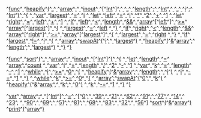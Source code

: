^[func](code: 'Token.Keyword.Declaration')^[ ](code: 'Token.Text')^[heapify](code: 'Token.Name.Function')^[(](code: 'Token.Punctuation')^[\_](code: 'Token.Keyword.Constant')^[ ](code: 'Token.Text')^[array](code: 'Token.Name')^[:](code: 'Token.Punctuation')^[ ](code: 'Token.Text')^[inout](code: 'Token.Keyword.Reserved')^[ ](code: 'Token.Text')^[\[](code: 'Token.Punctuation')^[Int](code: 'Token.Name.Builtin')^[\]](code: 'Token.Punctuation')^[,](code: 'Token.Punctuation')^[ ](code: 'Token.Text')^[\_](code: 'Token.Keyword.Constant')^[ ](code: 'Token.Text')^[length](code: 'Token.Name')^[:](code: 'Token.Punctuation')^[ ](code: 'Token.Text')^[Int](code: 'Token.Name.Builtin')^[,](code: 'Token.Punctuation')^[ ](code: 'Token.Text')^[\_](code: 'Token.Keyword.Constant')^[ ](code: 'Token.Text')^[i](code: 'Token.Name')^[:](code: 'Token.Punctuation')^[ ](code: 'Token.Text')^[Int](code: 'Token.Name.Builtin')^[)](code: 'Token.Punctuation')^[ ](code: 'Token.Text')^[{](code: 'Token.Punctuation')
^[  ](code: 'Token.Text')^[var](code: 'Token.Keyword.Declaration')^[ ](code: 'Token.Text')^[largest](code: 'Token.Name.Variable')^[ ](code: 'Token.Text')^[=](code: 'Token.Punctuation')^[ ](code: 'Token.Text')^[i](code: 'Token.Name')
^[  ](code: 'Token.Text')^[let](code: 'Token.Keyword.Declaration')^[ ](code: 'Token.Text')^[left](code: 'Token.Name.Variable')^[ ](code: 'Token.Text')^[=](code: 'Token.Punctuation')^[ ](code: 'Token.Text')^[i](code: 'Token.Name')^[ ](code: 'Token.Text')^[\*](code: 'Token.Operator')^[ ](code: 'Token.Text')^[2](code: 'Token.Literal.Number.Integer')^[ ](code: 'Token.Text')^[+](code: 'Token.Operator')^[ ](code: 'Token.Text')^[1](code: 'Token.Literal.Number.Integer')
^[  ](code: 'Token.Text')^[let](code: 'Token.Keyword.Declaration')^[ ](code: 'Token.Text')^[right](code: 'Token.Name.Variable')^[ ](code: 'Token.Text')^[=](code: 'Token.Punctuation')^[ ](code: 'Token.Text')^[left](code: 'Token.Keyword.Reserved')^[ ](code: 'Token.Text')^[+](code: 'Token.Operator')^[ ](code: 'Token.Text')^[1](code: 'Token.Literal.Number.Integer')
^[  ](code: 'Token.Text')^[if](code: 'Token.Keyword')^[ ](code: 'Token.Text')^[left](code: 'Token.Keyword.Reserved')^[ ](code: 'Token.Text')^[<](code: 'Token.Operator')^[ ](code: 'Token.Text')^[length](code: 'Token.Name')^[ ](code: 'Token.Text')^[&&](code: 'Token.Operator')^[ ](code: 'Token.Text')^[array](code: 'Token.Name')^[\[](code: 'Token.Punctuation')^[left](code: 'Token.Keyword.Reserved')^[\]](code: 'Token.Punctuation')^[ ](code: 'Token.Text')^[>=](code: 'Token.Operator')^[ ](code: 'Token.Text')^[array](code: 'Token.Name')^[\[](code: 'Token.Punctuation')^[largest](code: 'Token.Name')^[\]](code: 'Token.Punctuation')^[ ](code: 'Token.Text')^[{](code: 'Token.Punctuation')
^[    ](code: 'Token.Text')^[largest](code: 'Token.Name')^[ ](code: 'Token.Text')^[=](code: 'Token.Punctuation')^[ ](code: 'Token.Text')^[left](code: 'Token.Keyword.Reserved')
^[  ](code: 'Token.Text')^[}](code: 'Token.Punctuation')
^[  ](code: 'Token.Text')^[if](code: 'Token.Keyword')^[ ](code: 'Token.Text')^[right](code: 'Token.Keyword.Reserved')^[ ](code: 'Token.Text')^[<](code: 'Token.Operator')^[ ](code: 'Token.Text')^[length](code: 'Token.Name')^[ ](code: 'Token.Text')^[&&](code: 'Token.Operator')^[ ](code: 'Token.Text')^[array](code: 'Token.Name')^[\[](code: 'Token.Punctuation')^[right](code: 'Token.Keyword.Reserved')^[\]](code: 'Token.Punctuation')^[ ](code: 'Token.Text')^[>=](code: 'Token.Operator')^[ ](code: 'Token.Text')^[array](code: 'Token.Name')^[\[](code: 'Token.Punctuation')^[largest](code: 'Token.Name')^[\]](code: 'Token.Punctuation')^[ ](code: 'Token.Text')^[{](code: 'Token.Punctuation')
^[    ](code: 'Token.Text')^[largest](code: 'Token.Name')^[ ](code: 'Token.Text')^[=](code: 'Token.Punctuation')^[ ](code: 'Token.Text')^[right](code: 'Token.Keyword.Reserved')
^[  ](code: 'Token.Text')^[}](code: 'Token.Punctuation')
^[  ](code: 'Token.Text')^[if](code: 'Token.Keyword')^[ ](code: 'Token.Text')^[largest](code: 'Token.Name')^[ ](code: 'Token.Text')^[!=](code: 'Token.Operator')^[ ](code: 'Token.Text')^[i](code: 'Token.Name')^[ ](code: 'Token.Text')^[{](code: 'Token.Punctuation')
^[    ](code: 'Token.Text')^[array](code: 'Token.Name')^[.](code: 'Token.Punctuation')^[swapAt](code: 'Token.Name')^[(](code: 'Token.Punctuation')^[i](code: 'Token.Name')^[,](code: 'Token.Punctuation')^[ ](code: 'Token.Text')^[largest](code: 'Token.Name')^[)](code: 'Token.Punctuation')
^[    ](code: 'Token.Text')^[heapify](code: 'Token.Name')^[(](code: 'Token.Punctuation')^[&](code: 'Token.Punctuation')^[array](code: 'Token.Name')^[,](code: 'Token.Punctuation')^[ ](code: 'Token.Text')^[length](code: 'Token.Name')^[,](code: 'Token.Punctuation')^[ ](code: 'Token.Text')^[largest](code: 'Token.Name')^[)](code: 'Token.Punctuation')
^[  ](code: 'Token.Text')^[}](code: 'Token.Punctuation')
^[}](code: 'Token.Punctuation')

^[func](code: 'Token.Keyword.Declaration')^[ ](code: 'Token.Text')^[sort](code: 'Token.Name.Function')^[(](code: 'Token.Punctuation')^[\_](code: 'Token.Keyword.Constant')^[ ](code: 'Token.Text')^[array](code: 'Token.Name')^[:](code: 'Token.Punctuation')^[ ](code: 'Token.Text')^[inout](code: 'Token.Keyword.Reserved')^[ ](code: 'Token.Text')^[\[](code: 'Token.Punctuation')^[Int](code: 'Token.Name.Builtin')^[\]](code: 'Token.Punctuation')^[)](code: 'Token.Punctuation')^[ ](code: 'Token.Text')^[{](code: 'Token.Punctuation')
^[  ](code: 'Token.Text')^[let](code: 'Token.Keyword.Declaration')^[ ](code: 'Token.Text')^[length](code: 'Token.Name.Variable')^[ ](code: 'Token.Text')^[=](code: 'Token.Punctuation')^[ ](code: 'Token.Text')^[array](code: 'Token.Name')^[.](code: 'Token.Punctuation')^[count](code: 'Token.Name.Builtin.Pseudo')
^[  ](code: 'Token.Text')^[var](code: 'Token.Keyword.Declaration')^[ ](code: 'Token.Text')^[i](code: 'Token.Name.Variable')^[ ](code: 'Token.Text')^[=](code: 'Token.Punctuation')^[ ](code: 'Token.Text')^[length](code: 'Token.Name')^[ ](code: 'Token.Text')^[/](code: 'Token.Operator')^[ ](code: 'Token.Text')^[2](code: 'Token.Literal.Number.Integer')^[ ](code: 'Token.Text')^[\-](code: 'Token.Operator')^[ ](code: 'Token.Text')^[1](code: 'Token.Literal.Number.Integer')
^[  ](code: 'Token.Text')^[var](code: 'Token.Keyword.Declaration')^[ ](code: 'Token.Text')^[k](code: 'Token.Name.Variable')^[ ](code: 'Token.Text')^[=](code: 'Token.Punctuation')^[ ](code: 'Token.Text')^[length](code: 'Token.Name')^[ ](code: 'Token.Text')^[\-](code: 'Token.Operator')^[ ](code: 'Token.Text')^[1](code: 'Token.Literal.Number.Integer')
^[  ](code: 'Token.Text')^[while](code: 'Token.Keyword')^[ ](code: 'Token.Text')^[i](code: 'Token.Name')^[ ](code: 'Token.Text')^[>=](code: 'Token.Operator')^[ ](code: 'Token.Text')^[0](code: 'Token.Literal.Number.Integer')^[ ](code: 'Token.Text')^[{](code: 'Token.Punctuation')
^[    ](code: 'Token.Text')^[heapify](code: 'Token.Name')^[(](code: 'Token.Punctuation')^[&](code: 'Token.Punctuation')^[array](code: 'Token.Name')^[,](code: 'Token.Punctuation')^[ ](code: 'Token.Text')^[length](code: 'Token.Name')^[,](code: 'Token.Punctuation')^[ ](code: 'Token.Text')^[i](code: 'Token.Name')^[)](code: 'Token.Punctuation')
^[    ](code: 'Token.Text')^[i](code: 'Token.Name')^[ ](code: 'Token.Text')^[\-=](code: 'Token.Operator')^[ ](code: 'Token.Text')^[1](code: 'Token.Literal.Number.Integer')
^[  ](code: 'Token.Text')^[}](code: 'Token.Punctuation')
^[  ](code: 'Token.Text')^[while](code: 'Token.Keyword')^[ ](code: 'Token.Text')^[k](code: 'Token.Name')^[ ](code: 'Token.Text')^[>=](code: 'Token.Operator')^[ ](code: 'Token.Text')^[0](code: 'Token.Literal.Number.Integer')^[ ](code: 'Token.Text')^[{](code: 'Token.Punctuation')
^[    ](code: 'Token.Text')^[array](code: 'Token.Name')^[.](code: 'Token.Punctuation')^[swapAt](code: 'Token.Name')^[(](code: 'Token.Punctuation')^[0](code: 'Token.Literal.Number.Integer')^[,](code: 'Token.Punctuation')^[ ](code: 'Token.Text')^[k](code: 'Token.Name')^[)](code: 'Token.Punctuation')
^[    ](code: 'Token.Text')^[heapify](code: 'Token.Name')^[(](code: 'Token.Punctuation')^[&](code: 'Token.Punctuation')^[array](code: 'Token.Name')^[,](code: 'Token.Punctuation')^[ ](code: 'Token.Text')^[k](code: 'Token.Name')^[,](code: 'Token.Punctuation')^[ ](code: 'Token.Text')^[0](code: 'Token.Literal.Number.Integer')^[)](code: 'Token.Punctuation')
^[    ](code: 'Token.Text')^[k](code: 'Token.Name')^[ ](code: 'Token.Text')^[\-=](code: 'Token.Operator')^[ ](code: 'Token.Text')^[1](code: 'Token.Literal.Number.Integer')
^[  ](code: 'Token.Text')^[}](code: 'Token.Punctuation')
^[}](code: 'Token.Punctuation')

^[var](code: 'Token.Keyword.Declaration')^[ ](code: 'Token.Text')^[array](code: 'Token.Name.Variable')^[:](code: 'Token.Punctuation')^[ ](code: 'Token.Text')^[\[](code: 'Token.Punctuation')^[Int](code: 'Token.Name.Builtin')^[\]](code: 'Token.Punctuation')^[ ](code: 'Token.Text')^[=](code: 'Token.Punctuation')^[ ](code: 'Token.Text')^[\[](code: 'Token.Punctuation')^[0](code: 'Token.Literal.Number.Integer')^[,](code: 'Token.Punctuation')^[ ](code: 'Token.Text')^[39](code: 'Token.Literal.Number.Integer')^[,](code: 'Token.Punctuation')^[ ](code: 'Token.Text')^[21](code: 'Token.Literal.Number.Integer')^[,](code: 'Token.Punctuation')^[ ](code: 'Token.Text')^[62](code: 'Token.Literal.Number.Integer')^[,](code: 'Token.Punctuation')^[ ](code: 'Token.Text')^[91](code: 'Token.Literal.Number.Integer')^[,](code: 'Token.Punctuation')^[ ](code: 'Token.Text')^[77](code: 'Token.Literal.Number.Integer')^[,](code: 'Token.Punctuation')^[ ](code: 'Token.Text')^[14](code: 'Token.Literal.Number.Integer')^[,](code: 'Token.Punctuation')^[ ](code: 'Token.Text')^[23](code: 'Token.Literal.Number.Integer')^[,](code: 'Token.Punctuation')
^[  ](code: 'Token.Text')^[90](code: 'Token.Literal.Number.Integer')^[,](code: 'Token.Punctuation')^[ ](code: 'Token.Text')^[69](code: 'Token.Literal.Number.Integer')^[,](code: 'Token.Punctuation')^[ ](code: 'Token.Text')^[51](code: 'Token.Literal.Number.Integer')^[,](code: 'Token.Punctuation')^[ ](code: 'Token.Text')^[81](code: 'Token.Literal.Number.Integer')^[,](code: 'Token.Punctuation')^[ ](code: 'Token.Text')^[68](code: 'Token.Literal.Number.Integer')^[,](code: 'Token.Punctuation')^[ ](code: 'Token.Text')^[83](code: 'Token.Literal.Number.Integer')^[,](code: 'Token.Punctuation')^[ ](code: 'Token.Text')^[32](code: 'Token.Literal.Number.Integer')^[,](code: 'Token.Punctuation')^[ ](code: 'Token.Text')^[56](code: 'Token.Literal.Number.Integer')^[\]](code: 'Token.Punctuation')
^[sort](code: 'Token.Name.Builtin.Pseudo')^[(](code: 'Token.Punctuation')^[&](code: 'Token.Punctuation')^[array](code: 'Token.Name')^[)](code: 'Token.Punctuation')
^[print](code: 'Token.Name.Builtin.Pseudo')^[(](code: 'Token.Punctuation')^[array](code: 'Token.Name')^[)](code: 'Token.Punctuation')
